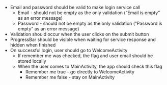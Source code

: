 -	Email and password should be valid to make login service call
	-	Email - should not be empty as the only validation (“Email is empty” as an error message)
	-	Password - should not be empty as the only validation (“Password is empty” as an error message)
-   Validation should occur when the user clicks on the submit button
-	ProgressBar should be visible when waiting for service response and hidden when finished
-	On successful login, user should go to WelcomeActivity
    -	If remember me was checked, the flag and user email should be stored locally
    -	When the user comes to MainActivity, the app should check this flag
	    -	Remember me true - go directly to WelcomeActivity
	    -	Remember me false - stay on MainActivity